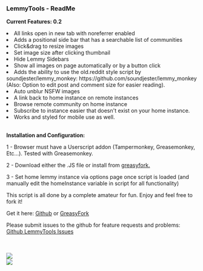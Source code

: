 <h3>LemmyTools - ReadMe</h3>

<p><b>Current Features: 0.2</b></p>
<li>All links open in new tab with noreferrer enabled</li>
<li>Adds a positional side bar that has a searchable list of communities</li>
<li>Click&drag to resize images</li>
<li>Set image size after clicking thumbnail</li>
<li>Hide Lemmy Sidebars</li>
<li>Show all images on page automatically or by a button click</li>
<li>Adds the ability to use the old.reddit style script by soundjester/lemmy_monkey: https://github.com/soundjester/lemmy_monkey (Also: Option to edit post and comment size for easier reading).</li>
<li>Auto unblur NSFW images</li>
<li>A link back to home instance on remote instances</li>
<li>Browse remote community on home instance</li>
<li>Subscribe to instance easier that doesn't exist on your home instance.</li>
<li>Works and styled for mobile use as well.</li>

<br />
<p><b>Installation and Configuration:</b></p>
<p>1 - Browser must have a Userscript addon (Tampermonkey, Greasemonkey, Etc...). Tested with Greasemonkey.</p>
<p>2 - Download either the .JS file or install from <a href="https://greasyfork.org/en/scripts/469169-lemmytools">greasyfork.</a></p></p>
<p>3 - Set home lemmy instance via options page once script is loaded (and manually edit the homeInstance variable in script for all functionality)</p>
<p>This script is all done by a complete amateur for fun. Enjoy and feel free to fork it!</p>

<p>Get it here: <a href="https://github.com/howdy-tsc/LemmyTools">Github</a> or <a href="https://greasyfork.org/en/scripts/469169-lemmytools">GreasyFork</a></p>
<p><b></b>Please submit issues to the github for feature requests and problems: <a href="https://github.com/howdy-tsc/LemmyTools/issues">Github LemmyTools Issues</a></b></p>
<br />
<br />
<img src="https://pxscdn.com/public/m/_v2/581914529167854145/bf0f52ff2-92677b/s6p3bBfaFuTU/lxSJTWMWZyqZTubYACZwuczYTzyi3IqbUH6jVF8w.jpg" />
<br />
<img src="https://pixelfed.social/storage/m/_v2/581914529167854145/bf0f52ff2-92677b/rUtiR6nao4ly/IEsbgw5Xs4hIoliG5JebS9aSEJLc9UY62SMVx5un.png" />
